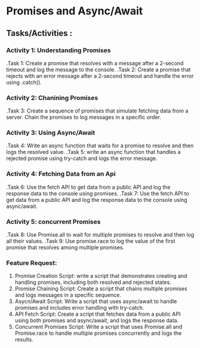 # Promises and Async/Await

## Tasks/Activities :

### Activity 1: Understanding Promises

.Task 1: Create a promise that resolves with a message after a 2-second timeout and log the message to the console.
.Task 2: Create a promise that rejects with an error message after a 2-second timeout and handle the error using .catch().

### Activity 2: Chanining Promises

.Task 3: Create a sequence of promises that simulate fetching data from a server. Chain the promises to log messages in a specific order.

### Activity 3: Using Async/Await

.Task 4: Write an async function that waits for a promise to resolve and then logs the resolved value.
.Task 5: write an async function that handles a rejected promise using try-catch and logs the error message.

### Activity 4: Fetching Data from an Api

.Task 6: Use the fetch API to get data from a public API and log the response data to the console using promises.
.Task 7: Use the fetch API to get data from a public API and log the response data to the console using async/await.

### Activity 5: concurrent Promises

.Task 8: Use Promise.all to wait for multiple promises to resolve and then log all their values.
.Task 9: Use promise.race to log the value of the first promise that resolves among multiple promises.

### Feature Request:

1. Promise Creation Script: write a script that demonstrates creating and handling promises, including both resolved and rejected states.
2. Promise Chaining Script: Create a script that chains multiple promises and logs messages in a specific sequence.
3. Asycn/Await Script: Write a script that uses async/await to handle promises and includes error handling with try-catch.
4. API Fetch Script: Create a script that fetches data from a public API using both promises and async/await, and logs the response data.
5. Concurrent Promises Script: Write a script that uses Promise.all and Promise.race to handle multiple promises concurrently and logs the results.
